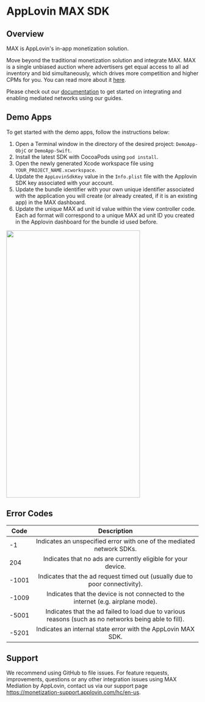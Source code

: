 # AppLovin MAX SDK

## Overview
MAX is AppLovin's in-app monetization solution.

Move beyond the traditional monetization solution and integrate MAX. MAX is a single unbiased auction where advertisers get equal access to all ad inventory and bid simultaneously, which drives more competition and higher CPMs for you. You can read more about it [here](https://www.applovin.com/max-header-bidding).

Please check out our [documentation](https://dash.applovin.com/documentation/mediation/ios/getting-started) to get started on integrating and enabling mediated networks using our guides.

## Demo Apps
To get started with the demo apps, follow the instructions below:

1. Open a Terminal window in the directory of the desired project: `DemoApp-ObjC` or `DemoApp-Swift`.
2. Install the latest SDK with CocoaPods using `pod install`.
3. Open the newly generated Xcode workspace file using `YOUR_PROJECT_NAME.xcworkspace`.
4. Update the `AppLovinSdkKey` value in the `Info.plist` file with the Applovin SDK key associated with your account.
5. Update the bundle identifier with your own unique identifier associated with the application you will create (or already created, if it is an existing app) in the MAX dashboard.
6. Update the unique MAX ad unit id value within the view controller code. Each ad format will correspond to a unique MAX ad unit ID you created in the Applovin dashboard for the bundle id used before.

<img src="https://user-images.githubusercontent.com/20387467/116487126-1cd69700-a844-11eb-9f09-a711ce32b28a.PNG" width="350" height="700" />

## Error Codes
| Code          | Description   |
| ------------- |:-------------:|
| -1            | Indicates an unspecified error with one of the mediated network SDKs. |
| 204           | Indicates that no ads are currently eligible for your device. |
| -1001         | Indicates that the ad request timed out (usually due to poor connectivity). |
| -1009         | Indicates that the device is not connected to the internet (e.g. airplane mode). |
| -5001         | Indicates that the ad failed to load due to various reasons (such as no networks being able to fill). |
| -5201         | Indicates an internal state error with the AppLovin MAX SDK. |

## Support
We recommend using GitHub to file issues. For feature requests, improvements, questions or any other integration issues using MAX Mediation by AppLovin, contact us via our support page https://monetization-support.applovin.com/hc/en-us.
